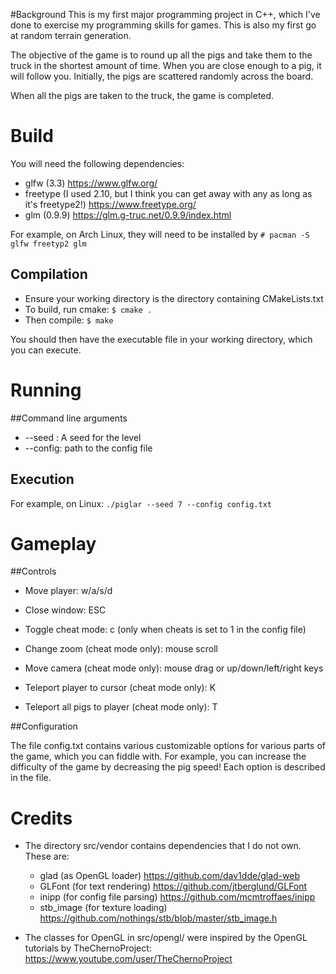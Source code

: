 #Background
This is my first major programming project in C++, which I've done to exercise my programming skills for games. This is also my first go at random terrain generation.

The objective of the game is to round up all the pigs and take them to the truck in the shortest amount of time. When you are close enough to a pig, it will follow you. Initially, the pigs are scattered randomly across the board.

When all the pigs are taken to the truck, the game is completed.

# Build

You will need the following dependencies:
* glfw (3.3) <https://www.glfw.org/>
* freetype (I used 2.10, but I think you can get away with any as long as it's freetype2!) <https://www.freetype.org/>
* glm (0.9.9) <https://glm.g-truc.net/0.9.9/index.html>

For example, on Arch Linux, they will need to be installed by
`# pacman -S glfw freetyp2 glm`

## Compilation
* Ensure your working directory is the directory containing CMakeLists.txt
* To build, run cmake:
`$ cmake .`
* Then compile:
`$ make`

You should then have the executable file in your working directory, which you can execute.

# Running

##Command line arguments
* --seed : A seed for the level
* --config: path to the config file

## Execution

For example, on Linux:
`./piglar --seed 7 --config config.txt`

# Gameplay
##Controls

* Move player: w/a/s/d
* Close window: ESC

* Toggle cheat mode: c (only when cheats is set to 1 in the config file)
* Change zoom (cheat mode only): mouse scroll
* Move camera  (cheat mode only): mouse drag or up/down/left/right keys
* Teleport player to cursor (cheat mode only): K
* Teleport all pigs to player (cheat mode only): T

##Configuration

The file config.txt contains various customizable options for various parts of the game, which you can fiddle with. For example, you can increase the difficulty of the game by decreasing the pig speed!
Each option is described in the file.

# Credits
* The directory src/vendor contains dependencies that I do not own. These are:
  * glad (as OpenGL loader) <https://github.com/dav1dde/glad-web>
  * GLFont (for text rendering) <https://github.com/jtberglund/GLFont>
  * inipp (for config file parsing) <https://github.com/mcmtroffaes/inipp>
  * stb_image (for texture loading) <https://github.com/nothings/stb/blob/master/stb_image.h>
  
* The classes for OpenGL in src/opengl/ were inspired by the OpenGL tutorials by TheChernoProject:
  <https://www.youtube.com/user/TheChernoProject>
